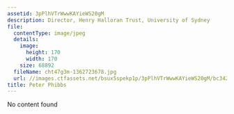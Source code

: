 ```yaml
---
assetid: 3pPlhVTrWwwKAYieWS20gM
description: Director, Henry Halloran Trust, University of Sydney
file:
  contentType: image/jpeg
  details:
    image:
      height: 170
      width: 170
    size: 68892
  fileName: cht47g3m-1362723678.jpg
  url: //images.ctfassets.net/bsux5spekp1p/3pPlhVTrWwwKAYieWS20gM/bc3422f9018f84a740bd662c98ae60e0/cht47g3m-1362723678.jpg
title: Peter Phibbs
---
```

No content found